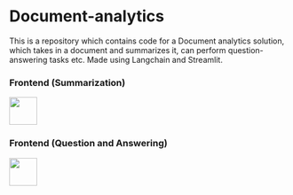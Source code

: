 # Document-analytics
This is a repository which contains code for a Document analytics solution, which takes in a document and summarizes it, can perform question-answering tasks etc. Made using Langchain and Streamlit.
### Frontend (Summarization)
<img src="[Summarization](./Screenshot_QA_1_app.png)" width="50">

### Frontend (Question and Answering)
<img src="[QA](./Screenshot_QA_app.png)" width="50">
